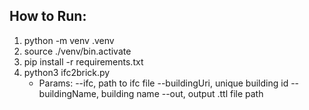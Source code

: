 ## How to Run:

1. python -m venv .venv
2. source ./venv/bin.activate
3. pip install -r requirements.txt
4. python3 ifc2brick.py
   - Params:
     --ifc, path to ifc file
     --buildingUri, unique building id
     --buildingName, building name
     --out, output .ttl file path

